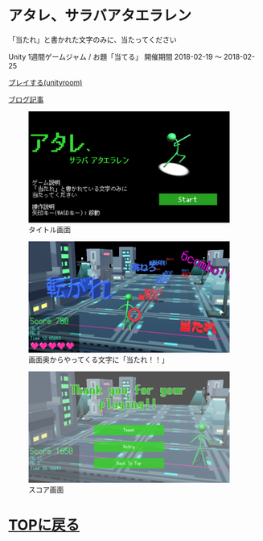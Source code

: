 # アタレ、サラバアタエラレン

「当たれ」と書かれた文字のみに、当たってください

 Unity 1週間ゲームジャム / お題「当てる」
 開催期間 2018-02-19 〜 2018-02-25

[プレイする(unityroom)](https://unityroom.com/games/atare_saraba)

[ブログ記事](http://gologius.hatenadiary.com/entry/2018/03/01/220516)

<figure>
<img src="images/atare/20180401102428.png" width="400px">
<figcaption>タイトル画面</figcaption>
</figure>

<figure>
<img src="images/atare/20180401102444.png" width="400px">
<figcaption>画面奥からやってくる文字に「当たれ！！」</figcaption>
</figure>

<figure>
<img src="images/atare/20180401102505.png" width="400px">
<figcaption>スコア画面</figcaption>
</figure>


# [TOPに戻る](index.md)
